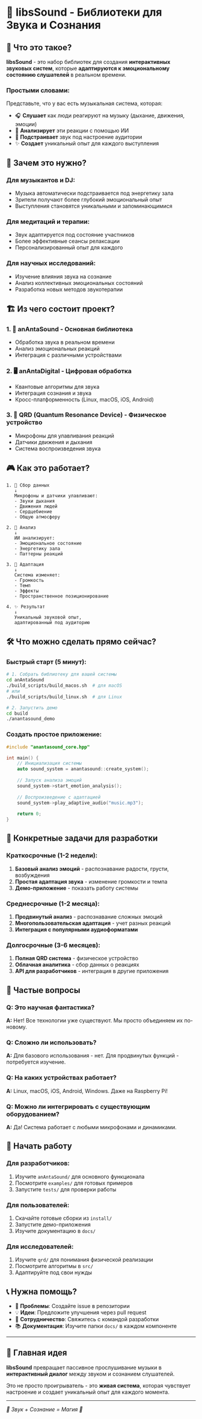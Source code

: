 # 🎵 libsSound - Библиотеки для Звука и Сознания

## 🎯 Что это такое?

**libsSound** - это набор библиотек для создания **интерактивных звуковых систем**, которые **адаптируются к эмоциональному состоянию слушателей** в реальном времени.

### Простыми словами:
Представьте, что у вас есть музыкальная система, которая:
- 🎧 **Слушает** как люди реагируют на музыку (дыхание, движения, эмоции)
- 🧠 **Анализирует** эти реакции с помощью ИИ
- 🎵 **Подстраивает** звук под настроение аудитории
- ✨ **Создает** уникальный опыт для каждого выступления

## 🚀 Зачем это нужно?

### Для музыкантов и DJ:
- Музыка автоматически подстраивается под энергетику зала
- Зрители получают более глубокий эмоциональный опыт
- Выступления становятся уникальными и запоминающимися

### Для медитаций и терапии:
- Звук адаптируется под состояние участников
- Более эффективные сеансы релаксации
- Персонализированный опыт для каждого

### Для научных исследований:
- Изучение влияния звука на сознание
- Анализ коллективных эмоциональных состояний
- Разработка новых методов звукотерапии

## 🏗️ Из чего состоит проект?

### 1. 📱 **anAntaSound** - Основная библиотека
- Обработка звука в реальном времени
- Анализ эмоциональных реакций
- Интеграция с различными устройствами

### 2. 🖥️ **anAntaDigital** - Цифровая обработка
- Квантовые алгоритмы для звука
- Интеграция сознания и звука
- Кросс-платформенность (Linux, macOS, iOS, Android)

### 3. 🔮 **QRD (Quantum Resonance Device)** - Физическое устройство
- Микрофоны для улавливания реакций
- Датчики движения и дыхания
- Система воспроизведения звука

## 🎮 Как это работает?

```
1. 🎤 Сбор данных
   ↓
   Микрофоны и датчики улавливают:
   - Звуки дыхания
   - Движения людей
   - Сердцебиение
   - Общую атмосферу

2. 🧠 Анализ
   ↓
   ИИ анализирует:
   - Эмоциональное состояние
   - Энергетику зала
   - Паттерны реакций

3. 🎵 Адаптация
   ↓
   Система изменяет:
   - Громкость
   - Темп
   - Эффекты
   - Пространственное позиционирование

4. ✨ Результат
   ↓
   Уникальный звуковой опыт,
   адаптированный под аудиторию
```

## 🛠️ Что можно сделать прямо сейчас?

### Быстрый старт (5 минут):
```bash
# 1. Собрать библиотеку для вашей системы
cd anAntaSound
./build_scripts/build_macos.sh  # для macOS
# или
./build_scripts/build_linux.sh  # для Linux

# 2. Запустить демо
cd build
./anantasound_demo
```

### Создать простое приложение:
```cpp
#include "anantasound_core.hpp"

int main() {
    // Инициализация системы
    auto sound_system = anantasound::create_system();
    
    // Запуск анализа эмоций
    sound_system->start_emotion_analysis();
    
    // Воспроизведение с адаптацией
    sound_system->play_adaptive_audio("music.mp3");
    
    return 0;
}
```

## 🎯 Конкретные задачи для разработки

### Краткосрочные (1-2 недели):
1. **Базовый анализ эмоций** - распознавание радости, грусти, возбуждения
2. **Простая адаптация звука** - изменение громкости и темпа
3. **Демо-приложение** - показать работу системы

### Среднесрочные (1-2 месяца):
1. **Продвинутый анализ** - распознавание сложных эмоций
2. **Многопользовательская адаптация** - учет разных реакций
3. **Интеграция с популярными аудиоформатами**

### Долгосрочные (3-6 месяцев):
1. **Полная QRD система** - физическое устройство
2. **Облачная аналитика** - сбор данных о реакциях
3. **API для разработчиков** - интеграция в другие приложения

## 🤔 Частые вопросы

### Q: Это научная фантастика?
**A:** Нет! Все технологии уже существуют. Мы просто объединяем их по-новому.

### Q: Сложно ли использовать?
**A:** Для базового использования - нет. Для продвинутых функций - потребуется изучение.

### Q: На каких устройствах работает?
**A:** Linux, macOS, iOS, Android, Windows. Даже на Raspberry Pi!

### Q: Можно ли интегрировать с существующим оборудованием?
**A:** Да! Система работает с любыми микрофонами и динамиками.

## 🚀 Начать работу

### Для разработчиков:
1. Изучите `anAntaSound/` для основного функционала
2. Посмотрите `examples/` для готовых примеров
3. Запустите `tests/` для проверки работы

### Для пользователей:
1. Скачайте готовые сборки из `install/`
2. Запустите демо-приложения
3. Изучите документацию в `docs/`

### Для исследователей:
1. Изучите `qrd/` для понимания физической реализации
2. Посмотрите алгоритмы в `src/`
3. Адаптируйте под свои нужды

## 📞 Нужна помощь?

- 🐛 **Проблемы**: Создайте issue в репозитории
- 💡 **Идеи**: Предложите улучшения через pull request
- 🤝 **Сотрудничество**: Свяжитесь с командой разработки
- 📚 **Документация**: Изучите папки `docs/` в каждом компоненте

---

## 🌟 Главная идея

**libsSound** превращает пассивное прослушивание музыки в **интерактивный диалог** между звуком и сознанием слушателей. 

Это не просто проигрыватель - это **живая система**, которая чувствует настроение и создает уникальный опыт для каждого момента.

---

*🎵 Звук + Сознание = Магия 🎵*
